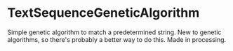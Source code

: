 # TextSequenceGeneticAlgorithm
Simple genetic algorithm to match a predetermined string. New to genetic algorithms, so there's probably a better way to do this.
Made in processing.
